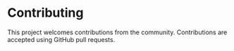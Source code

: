 # Contributing
This project welcomes contributions from the community. Contributions are accepted using GitHub pull requests.